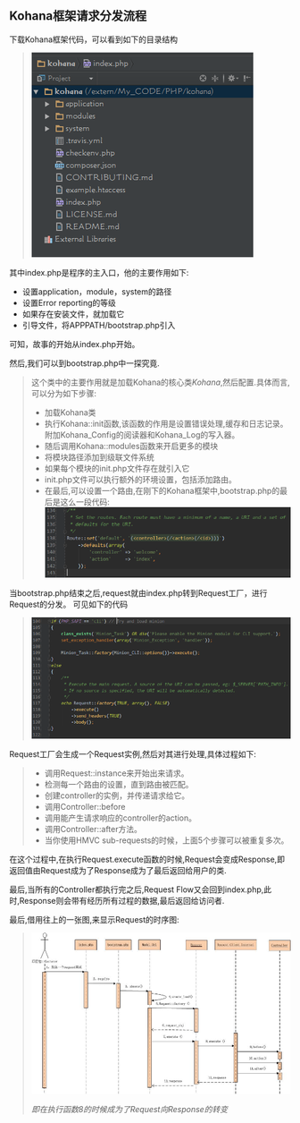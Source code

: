 Kohana框架请求分发流程
---
下载Kohana框架代码，可以看到如下的目录结构

> ![Kohana目录结构](images/kohana-requestflow-1.png)

其中index.php是程序的主入口，他的主要作用如下:

+ 设置application，module，system的路径
+ 设置Error reporting的等级
+ 如果存在安装文件，就加载它
+ 引导文件，将APPPATH/bootstrap.php引入

可知，故事的开始从index.php开始。

然后,我们可以到bootstrap.php中一探究竟.

> 这个类中的主要作用就是加载Kohana的核心类*Kohana*,然后配置.具体而言,可以分为如下步骤:
>
> + 加载Kohana类
> + 执行Kohana::init函数,该函数的作用是设置错误处理,缓存和日志记录。附加Kohana_Config的阅读器和Kohana_Log的写入器。
> + 随后调用Kohana::modules函数来开启更多的模块
> + 将模块路径添加到级联文件系统
> + 如果每个模块的init.php文件存在就引入它
> + init.php文件可以执行额外的环境设置，包括添加路由。
> + 在最后,可以设置一个路由,在刚下的Kohana框架中,bootstrap.php的最后是这么一段代码:
>   ![路由分发](images/kohana-requestflow-3.png)

当bootstrap.php结束之后,request就由index.php转到Request工厂，进行Request的分发。
可见如下的代码

> ![Request工厂](images/kohana-requestflow-2.png)

Request工厂会生成一个Request实例,然后对其进行处理,具体过程如下:

> + 调用Request::instance来开始出来请求。
> + 检测每一个路由的设置，直到路由被匹配。
> + 创建controller的实例，并传递请求给它。
> + 调用Controller::before
> + 调用能产生请求响应的controller的action。
> + 调用Controller::after方法。
> + 当你使用HMVC sub-requests的时候，上面5个步骤可以被重复多次。

在这个过程中,在执行Request.execute函数的时候,Request会变成Response,即返回值由Request成为了Response成为了最后返回给用户的类.

最后,当所有的Controller都执行完之后,Request Flow又会回到index.php,此时,Response则会带有经历所有过程的数据,最后返回给访问者.

最后,借用往上的一张图,来显示Request的时序图:

> ![kohana Request Flow时序图](images/kohana-requestflow-4.jpg)
>
> *即在执行函数8的时候成为了Request向Response的转变*
